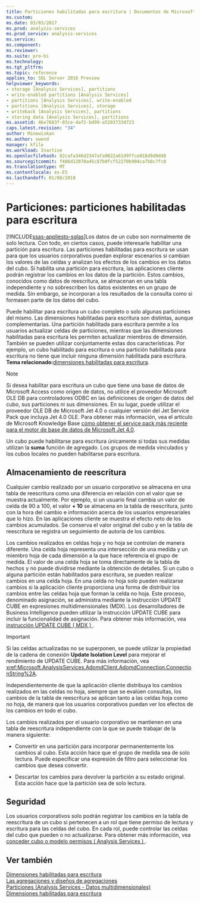 ```yaml
---
title: Particiones habilitadas para escritura | Documentos de Microsoft
ms.custom: 
ms.date: 03/03/2017
ms.prod: analysis-services
ms.prod_service: analysis-services
ms.service: 
ms.component: 
ms.reviewer: 
ms.suite: pro-bi
ms.technology: 
ms.tgt_pltfrm: 
ms.topic: reference
applies_to: SQL Server 2016 Preview
helpviewer_keywords:
- storage [Analysis Services], partitions
- write-enabled partitions [Analysis Services]
- partitions [Analysis Services], write-enabled
- partitions [Analysis Services], storage
- writeback [Analysis Services], partitions
- storing data [Analysis Services], partitions
ms.assetid: 46e7683f-03ce-4af2-bd99-a5203733d723
caps.latest.revision: "34"
author: Minewiskan
ms.author: owend
manager: kfile
ms.workload: Inactive
ms.openlocfilehash: 82cafa346d2347afa9022a61d9ffce018d9d0dd8
ms.sourcegitcommit: f486d12078a45c87b0fcf52270b904ca7b0c7fc8
ms.translationtype: MT
ms.contentlocale: es-ES
ms.lasthandoff: 01/08/2018
---
```

# <a name="partitions---write-enabled-partitions"></a>Particiones: particiones habilitadas para escritura
[!INCLUDE[ssas-appliesto-sqlas](../../includes/ssas-appliesto-sqlas.md)]Los datos de un cubo son normalmente de solo lectura. Con todo, en ciertos casos, puede interesarle habilitar una partición para escritura. Las particiones habilitadas para escritura se usan para que los usuarios corporativos puedan explorar escenarios si cambian los valores de las celdas y analizan los efectos de los cambios en los datos del cubo. Si habilita una partición para escritura, las aplicaciones cliente podrán registrar los cambios en los datos de la partición. Estos cambios, conocidos como datos de reescritura, se almacenan en una tabla independiente y no sobrescriben los datos existentes en un grupo de medida. Sin embargo, se incorporan a los resultados de la consulta como si formasen parte de los datos del cubo.  
  
 Puede habilitar para escritura un cubo completo o solo algunas particiones del mismo. Las dimensiones habilitadas para escritura son distintas, aunque complementarias. Una partición habilitada para escritura permite a los usuarios actualizar celdas de particiones, mientras que las dimensiones habilitadas para escritura les permiten actualizar miembros de dimensión. También se pueden utilizar conjuntamente estas dos características. Por ejemplo, un cubo habilitado para escritura o una partición habilitada para escritura no tiene que incluir ninguna dimensión habilitada para escritura. **Tema relacionado:**[dimensiones habilitadas para escritura](../../analysis-services/multidimensional-models-olap-logical-dimension-objects/write-enabled-dimensions.md).  
  
> [!NOTE]  
>  Si desea habilitar para escritura un cubo que tiene una base de datos de Microsoft Access como origen de datos, no utilice el proveedor Microsoft OLE DB para controladores ODBC en las definiciones de origen de datos del cubo, sus particiones ni sus dimensiones. En su lugar, puede utilizar el proveedor OLE DB de Microsoft Jet 4.0 o cualquier versión del Jet Service Pack que incluya Jet 4.0 OLE. Para obtener más información, vea el artículo de Microsoft Knowledge Base [cómo obtener el service pack más reciente para el motor de base de datos de Microsoft Jet 4.0](http://support.microsoft.com/?kbid=239114).  
  
 Un cubo puede habilitarse para escritura únicamente si todas sus medidas utilizan la **suma** función de agregado. Los grupos de medida vinculados y los cubos locales no pueden habilitarse para escritura.  
  
## <a name="writeback-storage"></a>Almacenamiento de reescritura  
 Cualquier cambio realizado por un usuario corporativo se almacena en una tabla de reescritura como una diferencia en relación con el valor que se muestra actualmente. Por ejemplo, si un usuario final cambia un valor de celda de 90 a 100, el valor **+ 10** se almacena en la tabla de reescritura, junto con la hora del cambio e información acerca de los usuarios empresariales que lo hizo. En las aplicaciones cliente se muestra el efecto neto de los cambios acumulados. Se conserva el valor original del cubo y en la tabla de reescritura se registra un seguimiento de autoría de los cambios.  
  
 Los cambios realizados en celdas hoja y no hoja se controlan de manera diferente. Una celda hoja representa una intersección de una medida y un miembro hoja de cada dimensión a la que hace referencia el grupo de medida. El valor de una celda hoja se toma directamente de la tabla de hechos y no puede dividirse mediante la obtención de detalles. Si un cubo o alguna partición están habilitados para escritura, se pueden realizar cambios en una celda hoja. En una celda no hoja solo pueden realizarse cambios si la aplicación cliente proporciona una forma de distribuir los cambios entre las celdas hoja que forman la celda no hoja. Este proceso, denominado asignación, se administra mediante la instrucción UPDATE CUBE en expresiones multidimensionales (MDX). Los desarrolladores de Business Intelligence pueden utilizar la instrucción UPDATE CUBE para incluir la funcionalidad de asignación. Para obtener más información, vea [instrucción UPDATE CUBE &#40; MDX &#41; ](../../mdx/mdx-data-manipulation-update-cube.md).  
  
> [!IMPORTANT]  
>  Si las celdas actualizadas no se superponen, se puede utilizar la propiedad de la cadena de conexión **Update Isolation Level** para mejorar el rendimiento de UPDATE CUBE. Para más información, vea <xref:Microsoft.AnalysisServices.AdomdClient.AdomdConnection.ConnectionString%2A>.  
  
 Independientemente de que la aplicación cliente distribuya los cambios realizados en las celdas no hoja, siempre que se evalúen consultas, los cambios de la tabla de reescritura se aplican tanto a las celdas hoja como no hoja, de manera que los usuarios corporativos puedan ver los efectos de los cambios en todo el cubo.  
  
 Los cambios realizados por el usuario corporativo se mantienen en una tabla de reescritura independiente con la que se puede trabajar de la manera siguiente:  
  
-   Convertir en una partición para incorporar permanentemente los cambios al cubo. Esta acción hace que el grupo de medida sea de solo lectura. Puede especificar una expresión de filtro para seleccionar los cambios que desea convertir.  
  
-   Descartar los cambios para devolver la partición a su estado original. Esta acción hace que la partición sea de solo lectura.  
  
## <a name="security"></a>Seguridad  
 Los usuarios corporativos solo podrán registrar los cambios en la tabla de reescritura de un cubo si pertenecen a un rol que tiene permiso de lectura y escritura para las celdas del cubo. En cada rol, puede controlar las celdas del cubo que pueden o no actualizarse. Para obtener más información, vea [conceder cubo o modelo permisos &#40; Analysis Services &#41; ](../../analysis-services/multidimensional-models/grant-cube-or-model-permissions-analysis-services.md).  
  
## <a name="see-also"></a>Ver también  
 [Dimensiones habilitadas para escritura](../../analysis-services/multidimensional-models-olap-logical-dimension-objects/write-enabled-dimensions.md)   
 [Las agregaciones y diseños de agregaciones](../../analysis-services/multidimensional-models-olap-logical-cube-objects/aggregations-and-aggregation-designs.md)   
 [Particiones &#40;Analysis Services - Datos multidimensionales&#41;](../../analysis-services/multidimensional-models-olap-logical-cube-objects/partitions-analysis-services-multidimensional-data.md)   
 [Dimensiones habilitadas para escritura](../../analysis-services/multidimensional-models-olap-logical-dimension-objects/write-enabled-dimensions.md)  
  
  
